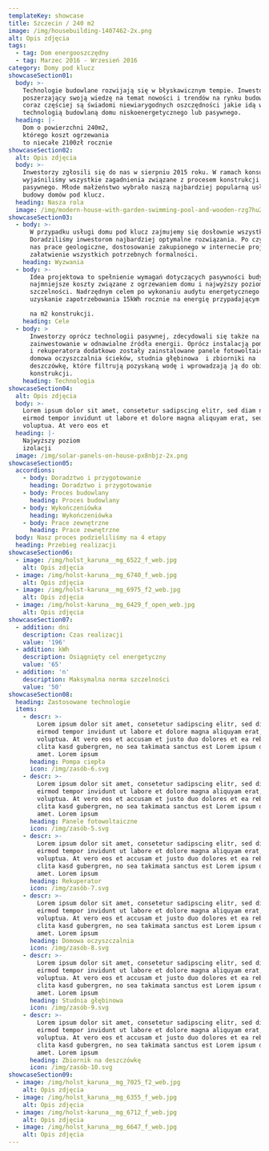 ```yaml
---
templateKey: showcase
title: Szczecin / 240 m2
image: /img/housebuilding-1407462-2x.png
alt: Opis zdjęcia
tags:
  - tag: Dom energooszczędny
  - tag: Marzec 2016 - Wrzesień 2016
category: Domy pod klucz
showcaseSection01:
  body: >-
    Technologie budowlane rozwijają się w błyskawicznym tempie. Inwestorzy
    poszerzający swoją wiedzę na temat nowości i trendów na rynku budowlanych
    coraz częściej są świadomi niewiarygodnych oszczędności jakie idą w parze z
    technologią budowlaną domu niskoenergetycznego lub pasywnego. 
  heading: |-
    Dom o powierzchni 240m2, 
    którego koszt ogrzewania 
    to niecałe 2100zł rocznie
showcaseSection02:
  alt: Opis zdjęcia
  body: >-
    Inwestorzy zgłosili się do nas w sierpniu 2015 roku. W ramach konsultacji
    wyjaśniliśmy wszystkie zagadnienia związane z procesem konstrukcji domu
    pasywnego. Młode małżeństwo wybrało naszą najbardziej popularną usługę
    budowy domów pod klucz. 
  heading: Nasza rola
  image: /img/modern-house-with-garden-swimming-pool-and-wooden-rzg7hu2-2x.png
showcaseSection03:
  - body: >-
      W przypadku usługi domu pod klucz zajmujemy się dosłownie wszystkim.
      Doradziliśmy inwestorom najbardziej optymalne rozwiązania. Po czym czekały
      nas prace geologiczne, dostosowanie zakupionego w internecie projektu i
      załatwienie wszystkich potrzebnych formalności.
    heading: Wyzwania
  - body: >-
      Idea projektowa to spełnienie wymagań dotyczących pasywności budynku - jak
      najmniejsze koszty związane z ogrzewaniem domu i najwyższy poziom
      szczelności. Nadrzędnym celem po wykonaniu audytu energetycznego było
      uzyskanie zapotrzebowania 15kWh rocznie na energię przypadającym 

      na m2 konstrukcji.
    heading: Cele
  - body: >
      Inwestorzy oprócz technologii pasywnej, zdecydowali się także na
      zainwestowanie w odnawialne źródła energii. Oprócz instalacją pompy ciepła
      i rekuperatora dodatkowo zostały zainstalowane panele fotowoltaiczne,
      domowa oczyszczalnia ścieków, studnia głębinowa  i zbiorniki na
      deszczówkę, które filtrują pozyskaną wodę i wprowadzają ją do obiegu
      konstrukcji.
    heading: Technologia
showcaseSection04:
  alt: Opis zdjęcia
  body: >-
    Lorem ipsum dolor sit amet, consetetur sadipscing elitr, sed diam nonumy
    eirmod tempor invidunt ut labore et dolore magna aliquyam erat, sed diam
    voluptua. At vero eos et
  heading: |-
    Najwyższy poziom
    izolacji
  image: /img/solar-panels-on-house-px8nbjz-2x.png
showcaseSection05:
  accordions:
    - body: Doradztwo i przygotowanie
      heading: Doradztwo i przygotowanie
    - body: Proces budowlany
      heading: Proces budowlany
    - body: Wykończeniówka
      heading: Wykończeniówka
    - body: Prace zewnętrzne
      heading: Prace zewnętrzne
  body: Nasz proces podzieliliśmy na 4 etapy
  heading: Przebieg realizacji
showcaseSection06:
  - image: /img/holst_karuna__mg_6522_f_web.jpg
    alt: Opis zdjęcia
  - image: /img/holst-karuna__mg_6740_f_web.jpg
    alt: Opis zdjęcia
  - image: /img/holst-karuna__mg_6975_f2_web.jpg
    alt: Opis zdjęcia
  - image: /img/holst-karuna__mg_6429_f_open_web.jpg
    alt: Opis zdjęcia
showcaseSection07:
  - addition: dni
    description: Czas realizacji
    value: '196'
  - addition: kWh
    description: Osiągnięty cel energetyczny
    value: '65'
  - addition: 'n'
    description: Maksymalna norma szczelności
    value: '50'
showcaseSection08:
  heading: Zastosowane technologie
  items:
    - descr: >-
        Lorem ipsum dolor sit amet, consetetur sadipscing elitr, sed diam nonumy
        eirmod tempor invidunt ut labore et dolore magna aliquyam erat, sed diam
        voluptua. At vero eos et accusam et justo duo dolores et ea rebum. Stet
        clita kasd gubergren, no sea takimata sanctus est Lorem ipsum dolor sit
        amet. Lorem ipsum
      heading: Pompa ciepła
      icon: /img/zasób-6.svg
    - descr: >-
        Lorem ipsum dolor sit amet, consetetur sadipscing elitr, sed diam nonumy
        eirmod tempor invidunt ut labore et dolore magna aliquyam erat, sed diam
        voluptua. At vero eos et accusam et justo duo dolores et ea rebum. Stet
        clita kasd gubergren, no sea takimata sanctus est Lorem ipsum dolor sit
        amet. Lorem ipsum
      heading: Panele fotowoltaiczne
      icon: /img/zasób-5.svg
    - descr: >-
        Lorem ipsum dolor sit amet, consetetur sadipscing elitr, sed diam nonumy
        eirmod tempor invidunt ut labore et dolore magna aliquyam erat, sed diam
        voluptua. At vero eos et accusam et justo duo dolores et ea rebum. Stet
        clita kasd gubergren, no sea takimata sanctus est Lorem ipsum dolor sit
        amet. Lorem ipsum
      heading: Rekuperator
      icon: /img/zasób-7.svg
    - descr: >-
        Lorem ipsum dolor sit amet, consetetur sadipscing elitr, sed diam nonumy
        eirmod tempor invidunt ut labore et dolore magna aliquyam erat, sed diam
        voluptua. At vero eos et accusam et justo duo dolores et ea rebum. Stet
        clita kasd gubergren, no sea takimata sanctus est Lorem ipsum dolor sit
        amet. Lorem ipsum
      heading: Domowa oczyszczalnia
      icon: /img/zasób-8.svg
    - descr: >-
        Lorem ipsum dolor sit amet, consetetur sadipscing elitr, sed diam nonumy
        eirmod tempor invidunt ut labore et dolore magna aliquyam erat, sed diam
        voluptua. At vero eos et accusam et justo duo dolores et ea rebum. Stet
        clita kasd gubergren, no sea takimata sanctus est Lorem ipsum dolor sit
        amet. Lorem ipsum
      heading: Studnia głębinowa
      icon: /img/zasób-9.svg
    - descr: >-
        Lorem ipsum dolor sit amet, consetetur sadipscing elitr, sed diam nonumy
        eirmod tempor invidunt ut labore et dolore magna aliquyam erat, sed diam
        voluptua. At vero eos et accusam et justo duo dolores et ea rebum. Stet
        clita kasd gubergren, no sea takimata sanctus est Lorem ipsum dolor sit
        amet. Lorem ipsum
      heading: Zbiornik na deszczówkę
      icon: /img/zasób-10.svg
showcaseSection09:
  - image: /img/holst_karuna__mg_7025_f2_web.jpg
    alt: Opis zdjęcia
  - image: /img/holst_karuna__mg_6355_f_web.jpg
    alt: Opis zdjęcia
  - image: /img/holst-karuna__mg_6712_f_web.jpg
    alt: Opis zdjęcia
  - image: /img/holst_karuna__mg_6647_f_web.jpg
    alt: Opis zdjęcia
---
```


